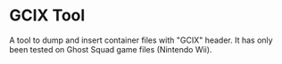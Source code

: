 # GCIX Tool
A tool to dump and insert container files with "GCIX" header.
It has only been tested on Ghost Squad game files (Nintendo Wii).
